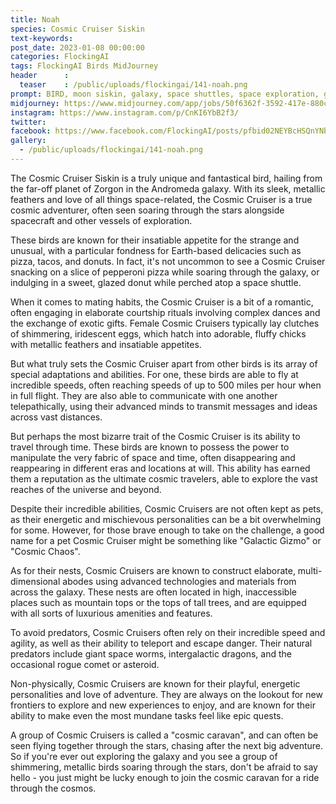 ```yaml
---
title: Noah
species: Cosmic Cruiser Siskin
text-keywords: 
post_date: 2023-01-08 00:00:00
categories: FlockingAI
tags: FlockingAI Birds MidJourney 
header      :
  teaser    : /public/uploads/flockingai/141-noah.png
prompt: BIRD, moon siskin, galaxy, space shuttles, space exploration, geometrical lines, minimalistic design, vector graphic, gradients, dot art, illustration. Trending on Behance, Style by Baugasm
midjourney: https://www.midjourney.com/app/jobs/50f6362f-3592-417e-880c-8e6c08992c61
instagram: https://www.instagram.com/p/CnKI6YbB2f3/
twitter: 
facebook: https://www.facebook.com/FlockingAI/posts/pfbid02NEYBcHSQnYNbMjCq59zWa4t7B34b3TgTjD5ZtMBNKzPEKNauxScBrtAhvNuWAu1Xl
gallery: 
  - /public/uploads/flockingai/141-noah.png
---
```


The Cosmic Cruiser Siskin is a truly unique and fantastical bird, hailing from the far-off planet of Zorgon in the Andromeda galaxy. With its sleek, metallic feathers and love of all things space-related, the Cosmic Cruiser is a true cosmic adventurer, often seen soaring through the stars alongside spacecraft and other vessels of exploration.

These birds are known for their insatiable appetite for the strange and unusual, with a particular fondness for Earth-based delicacies such as pizza, tacos, and donuts. In fact, it's not uncommon to see a Cosmic Cruiser snacking on a slice of pepperoni pizza while soaring through the galaxy, or indulging in a sweet, glazed donut while perched atop a space shuttle.

When it comes to mating habits, the Cosmic Cruiser is a bit of a romantic, often engaging in elaborate courtship rituals involving complex dances and the exchange of exotic gifts. Female Cosmic Cruisers typically lay clutches of shimmering, iridescent eggs, which hatch into adorable, fluffy chicks with metallic feathers and insatiable appetites.

But what truly sets the Cosmic Cruiser apart from other birds is its array of special adaptations and abilities. For one, these birds are able to fly at incredible speeds, often reaching speeds of up to 500 miles per hour when in full flight. They are also able to communicate with one another telepathically, using their advanced minds to transmit messages and ideas across vast distances.

But perhaps the most bizarre trait of the Cosmic Cruiser is its ability to travel through time. These birds are known to possess the power to manipulate the very fabric of space and time, often disappearing and reappearing in different eras and locations at will. This ability has earned them a reputation as the ultimate cosmic travelers, able to explore the vast reaches of the universe and beyond.

Despite their incredible abilities, Cosmic Cruisers are not often kept as pets, as their energetic and mischievous personalities can be a bit overwhelming for some. However, for those brave enough to take on the challenge, a good name for a pet Cosmic Cruiser might be something like "Galactic Gizmo" or "Cosmic Chaos".

As for their nests, Cosmic Cruisers are known to construct elaborate, multi-dimensional abodes using advanced technologies and materials from across the galaxy. These nests are often located in high, inaccessible places such as mountain tops or the tops of tall trees, and are equipped with all sorts of luxurious amenities and features.

To avoid predators, Cosmic Cruisers often rely on their incredible speed and agility, as well as their ability to teleport and escape danger. Their natural predators include giant space worms, intergalactic dragons, and the occasional rogue comet or asteroid.

Non-physically, Cosmic Cruisers are known for their playful, energetic personalities and love of adventure. They are always on the lookout for new frontiers to explore and new experiences to enjoy, and are known for their ability to make even the most mundane tasks feel like epic quests.

A group of Cosmic Cruisers is called a "cosmic caravan", and can often be seen flying together through the stars, chasing after the next big adventure. So if you're ever out exploring the galaxy and you see a group of shimmering, metallic birds soaring through the stars, don't be afraid to say hello - you just might be lucky enough to join the cosmic caravan for a ride through the cosmos.
